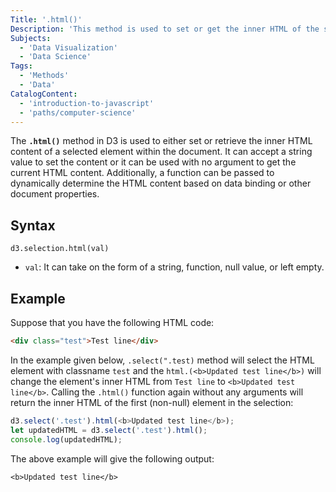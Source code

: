 ```yaml
---
Title: '.html()'
Description: 'This method is used to set or get the inner HTML of the selected elements.'
Subjects:
  - 'Data Visualization'
  - 'Data Science'
Tags:
  - 'Methods'
  - 'Data'
CatalogContent:
  - 'introduction-to-javascript'
  - 'paths/computer-science'
---
```


The **`.html()`** method in D3 is used to either set or retrieve the inner HTML content of a selected element within the document. It can accept a string value to set the content or it can be used with no argument to get the current HTML content. Additionally, a function can be passed to dynamically determine the HTML content based on data binding or other document properties.

## Syntax

```pseudo
d3.selection.html(val)
```

- `val`: It can take on the form of a string, function, null value, or left empty.

## Example

Suppose that you have the following HTML code:

```HTML
<div class="test">Test line</div>
```

In the example given below, `.select(".test)` method will select the HTML element with classname `test` and the `html.(<b>Updated test line</b>)` will change the element's inner HTML from `Test line` to `<b>Updated test line</b>`. Calling the `.html()` function again without any arguments will return the inner HTML of the first (non-null) element in the selection:

```js
d3.select('.test').html(<b>Updated test line</b>);
let updatedHTML = d3.select('.test').html();
console.log(updatedHTML);
```

The above example will give the following output:

```shell
<b>Updated test line</b>
```
